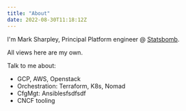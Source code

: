 ```yaml
---
title: "About"
date: 2022-08-30T11:18:12Z
---
```


I'm Mark Sharpley, Principal Platform engineer @ [Statsbomb](https://statsbomb.com).

All views here are my own.

Talk to me about:
* GCP, AWS, Openstack
* Orchestration: Terraform, K8s, Nomad
* CfgMgt: Ansiblesfsdfsdf
* CNCF tooling

